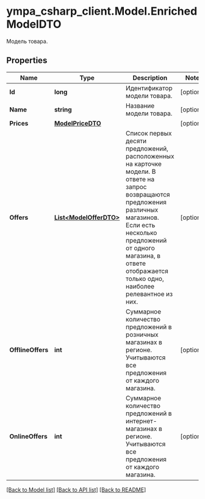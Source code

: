 # ympa_csharp_client.Model.EnrichedModelDTO
Модель товара.

## Properties

Name | Type | Description | Notes
------------ | ------------- | ------------- | -------------
**Id** | **long** | Идентификатор модели товара. | [optional] 
**Name** | **string** | Название модели товара. | [optional] 
**Prices** | [**ModelPriceDTO**](ModelPriceDTO.md) |  | [optional] 
**Offers** | [**List&lt;ModelOfferDTO&gt;**](ModelOfferDTO.md) | Список первых десяти предложений, расположенных на карточке модели.  В ответе на запрос возвращаются предложения различных магазинов. Если есть несколько предложений от одного магазина, в ответе отображается только одно, наиболее релевантное из них.  | [optional] 
**OfflineOffers** | **int** | Суммарное количество предложений в розничных магазинах в регионе. Учитываются все предложения от каждого магазина. | [optional] 
**OnlineOffers** | **int** | Суммарное количество предложений в интернет-магазинах в регионе. Учитываются все предложения от каждого магазина. | [optional] 

[[Back to Model list]](../README.md#documentation-for-models) [[Back to API list]](../README.md#documentation-for-api-endpoints) [[Back to README]](../README.md)

